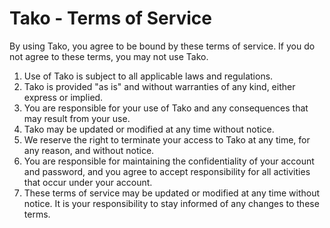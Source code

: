 # Tako - Terms of Service

By using Tako, you agree to be bound by these terms of service. If you do not agree to these terms, you may not use Tako.

1. Use of Tako is subject to all applicable laws and regulations.
2. Tako is provided "as is" and without warranties of any kind, either express or implied.
3. You are responsible for your use of Tako and any consequences that may result from your use.
4. Tako may be updated or modified at any time without notice.
5. We reserve the right to terminate your access to Tako at any time, for any reason, and without notice.
6. You are responsible for maintaining the confidentiality of your account and password, and you agree to accept responsibility for all activities that occur under your account.
7. These terms of service may be updated
or modified at any time without notice. It is your responsibility to
stay informed of any changes to these terms.
